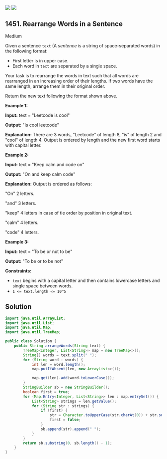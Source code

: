 [![](https://img.shields.io/github/stars/javadev/LeetCode-in-Java?label=Stars&style=flat-square)](https://github.com/javadev/LeetCode-in-Java)
[![](https://img.shields.io/github/forks/javadev/LeetCode-in-Java?label=Fork%20me%20on%20GitHub%20&style=flat-square)](https://github.com/javadev/LeetCode-in-Java/fork)

## 1451\. Rearrange Words in a Sentence

Medium

Given a sentence `text` (A _sentence_ is a string of space-separated words) in the following format:

*   First letter is in upper case.
*   Each word in `text` are separated by a single space.

Your task is to rearrange the words in text such that all words are rearranged in an increasing order of their lengths. If two words have the same length, arrange them in their original order.

Return the new text following the format shown above.

**Example 1:**

**Input:** text = "Leetcode is cool"

**Output:** "Is cool leetcode"

**Explanation:** There are 3 words, "Leetcode" of length 8, "is" of length 2 and "cool" of length 4. Output is ordered by length and the new first word starts with capital letter.

**Example 2:**

**Input:** text = "Keep calm and code on"

**Output:** "On and keep calm code"

**Explanation:** Output is ordered as follows: 

"On" 2 letters.

"and" 3 letters. 

"keep" 4 letters in case of tie order by position in original text.

"calm" 4 letters. 

"code" 4 letters.

**Example 3:**

**Input:** text = "To be or not to be"

**Output:** "To be or to be not"

**Constraints:**

*   `text` begins with a capital letter and then contains lowercase letters and single space between words.
*   `1 <= text.length <= 10^5`

## Solution

```java
import java.util.ArrayList;
import java.util.List;
import java.util.Map;
import java.util.TreeMap;

public class Solution {
    public String arrangeWords(String text) {
        TreeMap<Integer, List<String>> map = new TreeMap<>();
        String[] words = text.split(" ");
        for (String word : words) {
            int len = word.length();
            map.putIfAbsent(len, new ArrayList<>());

            map.get(len).add(word.toLowerCase());
        }
        StringBuilder sb = new StringBuilder();
        boolean first = true;
        for (Map.Entry<Integer, List<String>> len : map.entrySet()) {
            List<String> strings = len.getValue();
            for (String str : strings) {
                if (first) {
                    str = Character.toUpperCase(str.charAt(0)) + str.substring(1);
                    first = false;
                }
                sb.append(str).append(" ");
            }
        }
        return sb.substring(0, sb.length() - 1);
    }
}
```